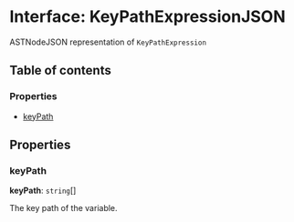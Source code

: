 # Interface: KeyPathExpressionJSON

ASTNodeJSON representation of `KeyPathExpression`

## Table of contents

### Properties

* [keyPath](/auto-docs/editor/interfaces/KeyPathExpressionJSON.md#keypath)

## Properties

### keyPath

**keyPath**: `string`\[]

The key path of the variable.
